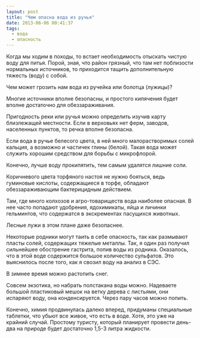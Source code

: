 ```yaml
---
layout: post
title: "Чем опасна вода из ручья"
date: 2013-06-06 00:41:37
tags:
  - вода
  - опасность
---
```

Когда мы ходим в походы, то встает необходимость отыскать чистую воду
для питья. Порой, зная, что район грязный, что там нет поблизости
нормальных источников, то приходится тащить дополнительную тяжесть
(воду) с собой.

Чем может грозить нам вода из ручейка или болотца (лужицы)?

Многие источники вполне безопасны, и простого кипячения будет вполне
достаточно для обеззараживания.

Пригодность реки или ручья можно определить изучив карту близлежащей
местности. Если в верховьях нет ферм, заводов, населенных пунктов, то
речка вполне безопасна.

Если вода в ручье белесого цвета, в ней много малорастворимых солей
кальция, а возможно и частичек глины (белой). Такая вода может служить
хорошим средством для борьбы с микрофлорой.

Конечно, лучше воду прокипятить, тем самым удалятся лишние соли.

Коричневого цвета торфяного настоя не нужно бояться, ведь гуминовые
кислоты, содержащиеся в торфе, обладают обеззараживающим бактерицидным
действием.

Там, где много колхозов и агро-товариществ вода наиболее опасная. В нее
часто попадают удобрения, ядохимикаты, яйца и личинки гельминтов, что
содержатся в экскрементах пасущихся животных.

Лесные лужи в этом плане даже безопаснее.

Некоторые родники могут таить в себе опасность, так как размывают пласты
солей, содержащих тяжелые металлы. Так, я один раз получил сильнейшее
обострение гастрита, попив воды из родника. Оказалось, что в этой воде
содержится большое количество сульфатов. Это выяснилось после того, как
я свозил воду на анализ в СЭС.

В зимнее время можно растопить снег.

Совсем экзотика, но набрать полстакана воды можно. Надеваете большой
пластиковый мешок на ветку дерева с листьями, они испаряют воду, она
конденсируется. Через пару часов можно попить.

Конечно, химия продвинулась далеко вперед, придуманы специальные
таблетки, что убьют все живое, что есть в воде. Хотя, это уже на крайний
случай. Простому туристу, который планирует провести день-два на природе
будет достаточно 1,5-3 литра жидкости.
